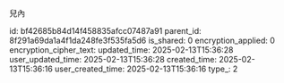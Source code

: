 兒內



id: bf42685b84d14f458835afcc07487a91
parent_id: 8f291a69da1a4f1da248fe3f535fa5d6
is_shared: 0
encryption_applied: 0
encryption_cipher_text: 
updated_time: 2025-02-13T15:36:28
user_updated_time: 2025-02-13T15:36:28
created_time: 2025-02-13T15:36:16
user_created_time: 2025-02-13T15:36:16
type_: 2
